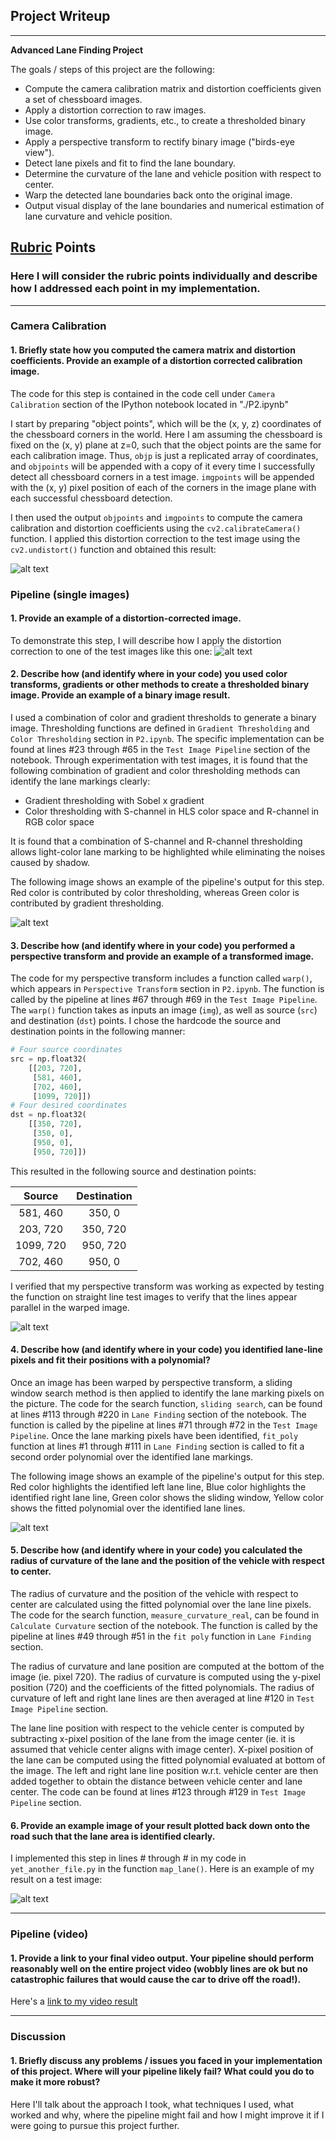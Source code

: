 ## Project Writeup

---

**Advanced Lane Finding Project**

The goals / steps of this project are the following:

* Compute the camera calibration matrix and distortion coefficients given a set of chessboard images.
* Apply a distortion correction to raw images.
* Use color transforms, gradients, etc., to create a thresholded binary image.
* Apply a perspective transform to rectify binary image ("birds-eye view").
* Detect lane pixels and fit to find the lane boundary.
* Determine the curvature of the lane and vehicle position with respect to center.
* Warp the detected lane boundaries back onto the original image.
* Output visual display of the lane boundaries and numerical estimation of lane curvature and vehicle position.

[//]: # (Image References)

[image1]: ./output_images/undist_calibration1.jpg "Undistorted Calibration Image"
[image2]: ./output_images/undist_signs_vehicles_xygrad.png "Undistorted Test Image"
[image3]: ./output_images/combined_test5.jpg "Binary Example"
[image4]: ./output_images/warped_straight_lines2.jpg "Warp Example"
[image5]: ./output_images/detected_test5.jpg "Fit Visual"
[image6]: ./examples/example_output.jpg "Output"
[video1]: ./project_video.mp4 "Video"

## [Rubric](https://review.udacity.com/#!/rubrics/571/view) Points

### Here I will consider the rubric points individually and describe how I addressed each point in my implementation.  

---

### Camera Calibration

#### 1. Briefly state how you computed the camera matrix and distortion coefficients. Provide an example of a distortion corrected calibration image.

The code for this step is contained in the code cell under `Camera Calibration` section of the IPython notebook located in "./P2.ipynb"

I start by preparing "object points", which will be the (x, y, z) coordinates of the chessboard corners in the world. Here I am assuming the chessboard is fixed on the (x, y) plane at z=0, such that the object points are the same for each calibration image.  Thus, `objp` is just a replicated array of coordinates, and `objpoints` will be appended with a copy of it every time I successfully detect all chessboard corners in a test image. `imgpoints` will be appended with the (x, y) pixel position of each of the corners in the image plane with each successful chessboard detection.  

I then used the output `objpoints` and `imgpoints` to compute the camera calibration and distortion coefficients using the `cv2.calibrateCamera()` function.  I applied this distortion correction to the test image using the `cv2.undistort()` function and obtained this result:

![alt text][image1]

### Pipeline (single images)

#### 1. Provide an example of a distortion-corrected image.

To demonstrate this step, I will describe how I apply the distortion correction to one of the test images like this one:
![alt text][image2]

#### 2. Describe how (and identify where in your code) you used color transforms, gradients or other methods to create a thresholded binary image.  Provide an example of a binary image result.

I used a combination of color and gradient thresholds to generate a binary image. Thresholding functions are defined in `Gradient Thresholding` and `Color Thresholding` section in `P2.ipynb`. The specific implementation can be found at lines #23 through #65 in the `Test Image Pipeline` section of the notebook. Through experimentation with test images, it is found that the following combination of gradient and color thresholding methods can identify the lane markings clearly:
* Gradient thresholding with Sobel x gradient
* Color thresholding with S-channel in HLS color space and R-channel in RGB color space

It is found that a combination of S-channel and R-channel thresholding allows light-color lane marking to be highlighted while eliminating the noises caused by shadow.

The following image shows an example of the pipeline's output for this step. Red color is contributed by color thresholding, whereas Green color is contributed by gradient thresholding.

![alt text][image3]

#### 3. Describe how (and identify where in your code) you performed a perspective transform and provide an example of a transformed image.

The code for my perspective transform includes a function called `warp()`, which appears in `Perspective Transform` section in `P2.ipynb`. The function is called by the pipeline at lines #67 through #69 in the `Test Image Pipeline`. The `warp()` function takes as inputs an image (`img`), as well as source (`src`) and destination (`dst`) points.  I chose the hardcode the source and destination points in the following manner:

```python
# Four source coordinates
src = np.float32(
    [[203, 720],
     [581, 460],
     [702, 460],
     [1099, 720]])
# Four desired coordinates
dst = np.float32(
    [[350, 720],
     [350, 0],
     [950, 0],
     [950, 720]])
```

This resulted in the following source and destination points:

| Source        | Destination   |
|:-------------:|:-------------:|
| 581, 460      | 350, 0        |
| 203, 720      | 350, 720      |
| 1099, 720     | 950, 720      |
| 702, 460      | 950, 0        |

I verified that my perspective transform was working as expected by testing the function on straight line test images to verify that the lines appear parallel in the warped image.

![alt text][image4]

#### 4. Describe how (and identify where in your code) you identified lane-line pixels and fit their positions with a polynomial?

Once an image has been warped by perspective transform, a sliding window search method is then applied to identify the lane marking pixels on the picture. The code for the search function, `sliding search`, can be found at lines #113 through #220 in `Lane Finding` section of the notebook. The function is called by the pipeline at lines #71 through #72 in the `Test Image Pipeline`. Once the lane marking pixels have been identified, `fit_poly` function at lines #1 through #111 in `Lane Finding` section is called to fit a second order polynomial over the identified lane markings.

The following image shows an example of the pipeline's output for this step. Red color highlights the identified left lane line, Blue color highlights the identified right lane line, Green color shows the sliding window, Yellow color shows the fitted polynomial over the identified lane lines.

![alt text][image5]

#### 5. Describe how (and identify where in your code) you calculated the radius of curvature of the lane and the position of the vehicle with respect to center.

The radius of curvature and the position of the vehicle with respect to center are calculated using the fitted polynomial over the lane line pixels. The code for the search function, `measure_curvature_real`, can be found in `Calculate Curvature` section of the notebook. The function is called by the pipeline at lines #49 through #51 in the `fit poly` function in `Lane Finding` section.

The radius of curvature and lane position are computed at the bottom of the image (ie. pixel 720). The radius of curvature is computed using the y-pixel position (720) and the coefficients of the fitted polynomials. The radius of curvature of left and right lane lines are then averaged at line #120 in `Test Image Pipeline` section.

The lane line position with respect to the vehicle center is computed by subtracting x-pixel position of the lane from the image center (ie. it is assumed that vehicle center aligns with image center). X-pixel position of the lane can be computed using the fitted polynomial evaluated at bottom of the image. The left and right lane line position w.r.t. vehicle center are then added together to obtain the distance between vehicle center and lane center. The code can be found at lines #123 through #129 in `Test Image Pipeline` section.

#### 6. Provide an example image of your result plotted back down onto the road such that the lane area is identified clearly.

I implemented this step in lines # through # in my code in `yet_another_file.py` in the function `map_lane()`.  Here is an example of my result on a test image:

![alt text][image6]

---

### Pipeline (video)

#### 1. Provide a link to your final video output.  Your pipeline should perform reasonably well on the entire project video (wobbly lines are ok but no catastrophic failures that would cause the car to drive off the road!).

Here's a [link to my video result](./project_video.mp4)

---

### Discussion

#### 1. Briefly discuss any problems / issues you faced in your implementation of this project.  Where will your pipeline likely fail?  What could you do to make it more robust?

Here I'll talk about the approach I took, what techniques I used, what worked and why, where the pipeline might fail and how I might improve it if I were going to pursue this project further.  

